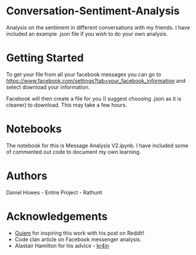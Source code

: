 # Conversation-Sentiment-Analysis
Analysis on the sentiment in different conversations with my friends.
I have included an example .json file if you wish to do your own analysis.
# Getting Started 
To get your file from all your facebook messages you can go to https://www.facebook.com/settings?tab=your_facebook_information and select download your information.

Facebook will then create a file for you (I suggest choosing .json as it is cleaner) to download. This may take a few hours.

# Notebooks
The notebook for this is Message Analysis V2.ipynb. I have included some of commented out code to document my own learning.

# Authors 
Daniel Howes - Entire Project - Rathunt 

# Acknowledgements 
* [Guiem](https://github.com/guiem) for inspiring this work with his post on Reddit!
* Code clan article on Facebook messenger analysis.
* Alastair Hamilton for his advice - [kr4in](https://github.com/kr4in/)
